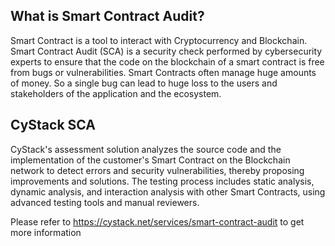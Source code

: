 ## What is Smart Contract Audit?
Smart Contract is a tool to interact with Cryptocurrency and Blockchain. Smart Contract Audit (SCA) is a security check performed by cybersecurity experts to ensure that the code on the blockchain of a smart contract is free from bugs or vulnerabilities. Smart Contracts often manage huge amounts of money. So a single bug can lead to huge loss to the users and stakeholders of the application and the ecosystem.

## CyStack SCA
CyStack's assessment solution analyzes the source code and the implementation of the customer's Smart Contract on the Blockchain network to detect errors and security vulnerabilities, thereby proposing improvements and solutions. The testing process includes static analysis, dynamic analysis, and interaction analysis with other Smart Contracts, using advanced testing tools and manual reviewers.

Please refer to https://cystack.net/services/smart-contract-audit to get more information



